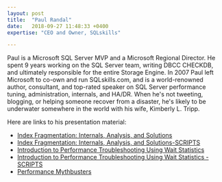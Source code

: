 ```yaml
---
layout: post
title:  "Paul Randal"
date:   2018-09-27 11:48:33 +0400
expertise: "CEO and Owner, SQLskills"

---
```


Paul is a Microsoft SQL Server MVP and a Microsoft Regional Director. He spent 9 years working on the SQL Server team, writing DBCC CHECKDB, and ultimately responsible for the entire Storage Engine. In 2007 Paul left Microsoft to co-own and run SQLskills.com, and is a world-renowned author, consultant, and top-rated speaker on SQL Server performance tuning, administration, internals, and HA/DR. When he's not tweeting, blogging, or helping someone recover from a disaster, he's likely to be underwater somewhere in the world with his wife, Kimberly L. Tripp. 

Here are links to his presentation material:

- [Index Fragmentation: Internals, Analysis, and Solutions](https://devintxcontent.blob.core.windows.net/showcontent/Speaker%20Presentations%20Fall%202019/Randal-SQL-Fragmentation.pdf)
- [Index Fragmentation: Internals, Analysis, and Solutions-SCRIPTS](https://devintxcontent.blob.core.windows.net/showcontent/Speaker%20Presentations%20Fall%202019/Randal-SQL-Fragmentation.zip)
- [Introduction to Performance Troubleshooting Using Wait Statistics](https://devintxcontent.blob.core.windows.net/showcontent/Speaker%20Presentations%20Fall%202019/Randal-SQL-Waits.pdf)
- [Introduction to Performance Troubleshooting Using Wait Statistics - SCRIPTS](https://devintxcontent.blob.core.windows.net/showcontent/Speaker%20Presentations%20Fall%202019/Randal-SQL-Waits.zip)
- [Performance Mythbusters](https://devintxcontent.blob.core.windows.net/showcontent/Speaker%20Presentations%20Fall%202019/Randal-SQL-PerfMythbusters.pdf)
